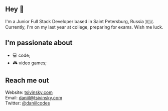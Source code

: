 ## Hey :wave:

I'm a Junior Full Stack Developer based in Saint Petersburg, Russia :ru:.<br />
Currently, I'm on my last year at college, preparing for exams. Wish me luck.

## I'm passionate about

 - 💻 code;
 - 🎮 video games;

## Reach me out

Website: [tsivinsky.com](https://tsivinsky.com)<br />
Email: [daniil@tsivinsky.com](mailto:daniil@tsivinsky.com)<br />
Twitter: [@daniilcodes](https://twitter.com/daniilcodes)
